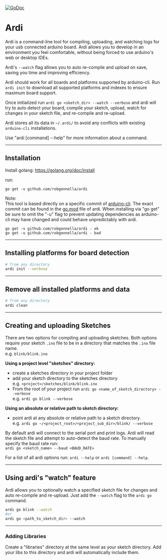 [![GoDoc](https://godoc.org/github.com/robgonnella/ardi?status.svg)](https://godoc.org/github.com/robgonnella/ardi)

# Ardi

Ardi is a command-line tool for compiling, uploading, and watching logs for
your usb connected arduino board. Ardi allows you to develop in an environment
you feel comfortable, without being forced to use arduino's web or desktop IDEs.

Ardi's `--watch` flag allows you to auto re-compile and upload on save, saving
you time and improving efficiency.

Ardi should work for all boards and platforms supported by arduino-cli.
Run `ardi init` to download all supported platforms and indexes to ensure
maximum board support.

Once initialized run `ardi go <sketch_dir> --watch --verbose` and ardi will try
to auto detect your board, compile your sketch, upload, watch for changes in
your sketch file, and re-compile and re-upload.

Ardi stores all its data in `~/.ardi/` to avoid any conflicts with existing
`arduino-cli` installations.

Use "ardi [command] --help" for more information about a command.
___

## Installation

  Install golang: https://golang.org/doc/install

  run:

    go get -v github.com/robgonnella/ardi

  Note:<br/>
  This tool is based directly on a specific commit of [arduino-cli]. The exact
  commit can be found in the [go.mod](./go.mod) file of ardi. When installing
  via "go get" be sure to omit the "-u" flag to prevent updating dependencies
  as arduino-cli may have changed and could behave unpredictably with ardi.

    go get -v github.com/robgonnella/ardi - ok
    go get -u github.com/robgonnella/ardi - bad
___
## Installing platforms for board detection

```bash
# from any directory
ardi init --verbose
```
___
## Remove all installed platforms and data

```bash
# from any directory
ardi clean
```
___
## Creating and uploading Sketches

There are two options for compiling and uploading sketches.
Both options require your sketch `.ino` file to be in a
directory that matches the `.ino` file name.</br>
e.g. `blink/blink.ino`

**Using a project level "sketches" directory:**

- create a sketches directory in your project folder
- add your sketch directory to the sketches directory</br>
  e.g. `<project>/sketches/blink/blink.ino`
- From the root of your project run
  `ardi go <name_of_sketch_directory> --verbose`</br>
  e.g. `ardi go blink --verbose`

**Using an absolute or relative path to sketch directory:**

- point ardi at any absolute or relative path to a
  sketch directory.</br>
  e.g. `ardi go ~/<project_root>/<project_sub_dir>/blink/ --verbose`

By default ardi will connect to the serial port and print
logs. Ardi will read the sketch file and attempt to
auto-detect the baud rate. To manually specify the baud
rate run:</br>
`ardi go <sketch_name> --baud <BAUD_RATE>`

For a list of all ardi options run: `ardi --help` or `ardi [command] --help`.
___
## Using ardi's "watch" feature

Ardi allows you to optionally watch a specified sketch file for changes and
auto re-compile and re-upload. Just add the `--watch` flag to the `ardi go`
command.

```bash
ardi go blink --watch
#or
ardi go <path_to_sketch_dir> --watch
```
___
### Adding Libraries

Create a "libraries" directory at the same level as your sketch directory.
Add your libs to this directory and ardi will automatically include them.

[arduino-cli]: https://github.com/arduino/arduino-cli

